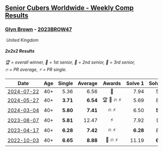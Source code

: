<style>table {white-space: nowrap;}</style>
<link rel="stylesheet" type="text/css" href="/scw-comp/css/flags.css" />

## [Senior Cubers Worldwide - Weekly Comp Results](/scw-comp/results/)
### [Glyn Brown](README.md) - [2023BROW47](https://www.worldcubeassociation.org/persons/2023BROW47?event=222)

<i class="flag flag-GB" />&nbsp;United Kingdom

#### 2x2x2 Results

<span style="white-space: nowrap;">🏆 = overall winner</span>, <span style="white-space: nowrap;">🥇 = 1st senior</span>, <span style="white-space: nowrap;">🥈 = 2nd senior</span>, <span style="white-space: nowrap;">🥉 = 3rd senior</span>, <span style="white-space: nowrap;">🔥 = PR average</span>, <span style="white-space: nowrap;">⚡ = PR single</span>.

| Date | Age | Single | Average | Awards | Solve 1 | Solve 2 | Solve 3 | Solve 4 | Solve 5 | Video |
| :--: | :--: | --: | --: | :--: | --: | --: | --: | --: | --: | :-- |
| [2024-07-22](../../results/2024-07-22/222.md) | 40+ | 5.36 | 6.56 | 🥈 | 7.94 | 5.36 | 7.50 | 6.54 | 5.63 | [Desktop](https://www.facebook.com/events/909767637577126/permalink/916045720282651) / [Mobile](https://m.facebook.com/events/909767637577126?view=permalink&id=916045720282651) |
| [2024-05-27](../../results/2024-05-27/222.md) | 40+ | **3.71** | **6.54** | 🏆 🥇 🔥 ⚡ | 5.69 | 8.24 | **3.71** | 5.68 | 10.61 | [Desktop](https://www.facebook.com/events/838099921518555/permalink/845938580734689) / [Mobile](https://m.facebook.com/events/838099921518555?view=permalink&id=845938580734689) |
| [2024-03-04](../../results/2024-03-04/222.md) | 40+ | **5.80** | **7.41** | 🔥 ⚡ | 6.50 | **5.80** | 8.93 | 6.81 | 16.55 | [Desktop](https://www.facebook.com/events/682023687232856/permalink/687271236708101) / [Mobile](https://m.facebook.com/events/682023687232856?view=permalink&id=687271236708101) |
| [2023-08-07](../../results/2023-08-07/222.md) | 40+ | **5.81** | 12.47 | ⚡ | 7.92 | DNF | 8.14 | 21.36 | **5.81** | [Desktop](https://www.facebook.com/events/274987855148595/permalink/281582481155799) / [Mobile](https://m.facebook.com/events/274987855148595?view=permalink&id=281582481155799) |
| [2023-04-17](../../results/2023-04-17/222.md) | 40+ | **6.28** | **7.42** | 🔥 ⚡ | **6.28** | 8.16 | 10.31 | 6.85 | 7.24 | [Desktop](https://www.facebook.com/events/786804792820217/permalink/791906578976705) / [Mobile](https://m.facebook.com/events/786804792820217?view=permalink&id=791906578976705) |
| [2022-10-03](../../results/2022-10-03/222.md) | 40+ | **6.65** | **8.88** | 🥈 🔥 ⚡ | 11.19 | **6.65** | 8.82 | 9.49 | 8.34 | [Desktop](https://www.facebook.com/events/1113163972925182/permalink/1122490768659169) / [Mobile](https://m.facebook.com/events/1113163972925182?view=permalink&id=1122490768659169) |


<!-- Global site tag (gtag.js) - Google Analytics -->
<script async src="https://www.googletagmanager.com/gtag/js?id=UA-86348435-3"></script>
<script>window.dataLayer = window.dataLayer || []; function gtag() {dataLayer.push(arguments);} gtag('js', new Date()); gtag('config', 'UA-86348435-3');</script>
